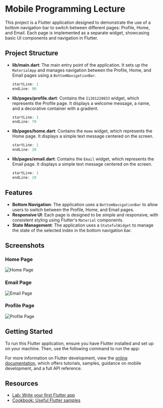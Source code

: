 # Mobile Programming Lecture

This project is a Flutter application designed to demonstrate the use of a bottom navigation bar to switch between different pages: Profile, Home, and Email. Each page is implemented as a separate widget, showcasing basic UI components and navigation in Flutter.

## Project Structure

- **lib/main.dart**: The main entry point of the application. It sets up the `MaterialApp` and manages navigation between the Profile, Home, and Email pages using a `BottomNavigationBar`.
  ```dart:lib/main.dart
  startLine: 1
  endLine: 90
  ```

- **lib/pages/profile.dart**: Contains the `I1201220033` widget, which represents the Profile page. It displays a welcome message, a name, and a decorative container with a gradient.
  ```dart:lib/pages/profile.dart
  startLine: 1
  endLine: 70
  ```

- **lib/pages/home.dart**: Contains the `Home` widget, which represents the Home page. It displays a simple text message centered on the screen.
  ```dart:lib/pages/home.dart
  startLine: 1
  endLine: 20
  ```

- **lib/pages/email.dart**: Contains the `Email` widget, which represents the Email page. It displays a simple text message centered on the screen.
  ```dart:lib/pages/email.dart
  startLine: 1
  endLine: 20
  ```

## Features

- **Bottom Navigation**: The application uses a `BottomNavigationBar` to allow users to switch between the Profile, Home, and Email pages.
- **Responsive UI**: Each page is designed to be simple and responsive, with consistent styling using Flutter's `Material` components.
- **State Management**: The application uses a `StatefulWidget` to manage the state of the selected index in the bottom navigation bar.

## Screenshots

### Home Page
![Home Page](images/home.png)

### Email Page
![Email Page](images/email.png)

### Profile Page
![Profile Page](images/profile.png)

## Getting Started

To run this Flutter application, ensure you have Flutter installed and set up on your machine. Then, use the following command to run the app:


For more information on Flutter development, view the [online documentation](https://docs.flutter.dev/), which offers tutorials, samples, guidance on mobile development, and a full API reference.

## Resources

- [Lab: Write your first Flutter app](https://docs.flutter.dev/get-started/codelab)
- [Cookbook: Useful Flutter samples](https://docs.flutter.dev/cookbook)